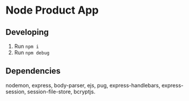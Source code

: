 # Node Product App

## Developing

1. Run `npm i`
2. Run `npm debug`

## Dependencies

nodemon, express, body-parser, ejs, pug, express-handlebars, express-session, session-file-store, bcryptjs.
